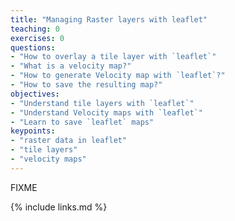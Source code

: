 ```yaml
---
title: "Managing Raster layers with leaflet"
teaching: 0
exercises: 0
questions:
- "How to overlay a tile layer with `leaflet`"
- "What is a velocity map?"
- "How to generate Velocity map with `leaflet`?"
- "How to save the resulting map?"
objectives:
- "Understand tile layers with `leaflet`"
- "Understand Velocity maps with `leaflet`"
- "Learn to save `leaflet` maps"
keypoints:
- "raster data in leaflet"
- "tile layers"
- "velocity maps"
---
```


FIXME

{% include links.md %}


